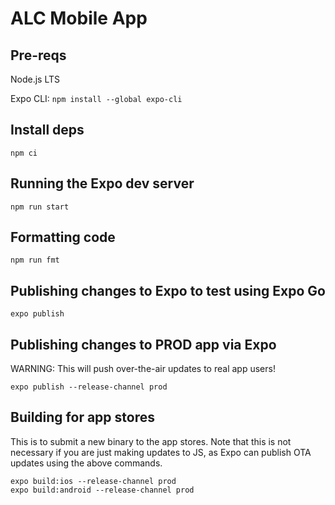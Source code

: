 # ALC Mobile App

## Pre-reqs

Node.js LTS

Expo CLI: `npm install --global expo-cli`

## Install deps

`npm ci`

## Running the Expo dev server

`npm run start`

## Formatting code

`npm run fmt`

## Publishing changes to Expo to test using Expo Go

```expo publish```

## Publishing changes to PROD app via Expo
WARNING: This will push over-the-air updates to real app users!

```expo publish --release-channel prod```

## Building for app stores
This is to submit a new binary to the app stores. Note that this is not necessary if you are just making updates to JS, as Expo can publish OTA updates using the above commands.

```
expo build:ios --release-channel prod
expo build:android --release-channel prod
```
